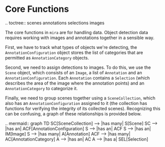 # Core Functions

.. toctree::
   scenes
   annotations
   selections
   images

The core functions in `mira` are for handling data. Object detection data requires working with images and annotations together in a sensible way.

First, we have to track what types of objects we're detecting, the `AnnotationConfiguration` object stores the list of categories that are permitted as `AnnotationCategory` objects. 

Second, we need to assign detections to images. To do this, we use the `Scene` object, which consists of an `Image`, a list of `Annotation` and an `AnnotationConfiguration`. Each `Annotation` contains a `Selection` (which describes the area of the image where the annotation points) and an `AnnotationCategory` to categorize it.

Finally, we need to group scenes together using a `SceneCollection`, which also has an `AnnotationConfiguration` assigned to it (the collection has functions for verifying the integrity of its collected scenes). Recognizing this can be confusing, a graph of these relationships is provided below.


.. mermaid::
   graph TD
        SC[SceneCollection] --> |has many| S[Scene]
        SC --> |has an| ACF[AnnotationConfiguration]
        S --> |has an| ACF
        S --> |has an| IM[Image]
        S --> |has many| A[Annotation]
        ACF --> |has many| AC[AnnotationCategory]
        A --> |has an| AC
        A --> |has a| SEL[Selection]
